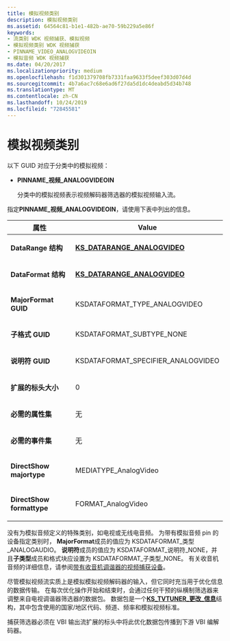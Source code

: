 ```yaml
---
title: 模拟视频类别
description: 模拟视频类别
ms.assetid: 64564c81-b1e1-482b-ae70-59b229a5e86f
keywords:
- 流类别 WDK 视频捕获、模拟视频
- 模拟视频类别 WDK 视频捕获
- PINNAME_VIDEO_ANALOGVIDEOIN
- 模拟音频 WDK 视频捕获
ms.date: 04/20/2017
ms.localizationpriority: medium
ms.openlocfilehash: f1d301379708fb7331faa9633f5deef303d07d4d
ms.sourcegitcommit: 4b7a6ac7c68e6ad6f27da5d1dc4deabd5d34b748
ms.translationtype: MT
ms.contentlocale: zh-CN
ms.lasthandoff: 10/24/2019
ms.locfileid: "72845581"
---
```

# <a name="analog-video-category"></a>模拟视频类别


以下 GUID 对应于分类中的模拟视频：

-   **PINNAME\_视频\_ANALOGVIDEOIN**

    分类中的模拟视频表示视频解码器筛选器的模拟视频输入流。

指定**PINNAME\_视频\_ANALOGVIDEOIN**，请使用下表中列出的信息。

<table>
<colgroup>
<col width="50%" />
<col width="50%" />
</colgroup>
<thead>
<tr class="header">
<th>属性</th>
<th>Value</th>
</tr>
</thead>
<tbody>
<tr class="odd">
<td><p><strong>DataRange 结构</strong></p></td>
<td><p><a href="https://docs.microsoft.com/windows-hardware/drivers/ddi/ksmedia/ns-ksmedia-tagks_datarange_analogvideo" data-raw-source="[&lt;strong&gt;KS_DATARANGE_ANALOGVIDEO&lt;/strong&gt;](https://docs.microsoft.com/windows-hardware/drivers/ddi/ksmedia/ns-ksmedia-tagks_datarange_analogvideo)"><strong>KS_DATARANGE_ANALOGVIDEO</strong></a></p></td>
</tr>
<tr class="even">
<td><p><strong>DataFormat 结构</strong></p></td>
<td><p><a href="https://docs.microsoft.com/windows-hardware/drivers/ddi/ksmedia/ns-ksmedia-tagks_datarange_analogvideo" data-raw-source="[&lt;strong&gt;KS_DATARANGE_ANALOGVIDEO&lt;/strong&gt;](https://docs.microsoft.com/windows-hardware/drivers/ddi/ksmedia/ns-ksmedia-tagks_datarange_analogvideo)"><strong>KS_DATARANGE_ANALOGVIDEO</strong></a></p></td>
</tr>
<tr class="odd">
<td><p><strong>MajorFormat GUID</strong></p></td>
<td><p>KSDATAFORMAT_TYPE_ANALOGVIDEO</p></td>
</tr>
<tr class="even">
<td><p><strong>子格式 GUID</strong></p></td>
<td><p>KSDATAFORMAT_SUBTYPE_NONE</p></td>
</tr>
<tr class="odd">
<td><p><strong>说明符 GUID</strong></p></td>
<td><p>KSDATAFORMAT_SPECIFIER_ANALOGVIDEO</p></td>
</tr>
<tr class="even">
<td><p><strong>扩展的标头大小</strong></p></td>
<td><p>0</p></td>
</tr>
<tr class="odd">
<td><p><strong>必需的属性集</strong></p></td>
<td><p>无</p></td>
</tr>
<tr class="even">
<td><p><strong>必需的事件集</strong></p></td>
<td><p>无</p></td>
</tr>
<tr class="odd">
<td><p><strong>DirectShow majortype</strong></p></td>
<td><p>MEDIATYPE_AnalogVideo</p></td>
</tr>
<tr class="even">
<td><p><strong>DirectShow formattype</strong></p></td>
<td><p>FORMAT_AnalogVideo</p></td>
</tr>
</tbody>
</table>

 

没有为模拟音频定义的特殊类别，如电视或无线电音频。 为带有模拟音频 pin 的设备指定类别时， **MajorFormat**成员的值应为 KSDATAFORMAT\_类型\_ANALOGAUDIO。 **说明符**成员的值应为 KSDATAFORMAT\_说明符\_NONE，并且**子类型**成员和格式块应设置为 KSDATAFORMAT\_子类型\_NONE。 有关收音机音频的详细信息，请参阅[带有收音机调谐器的视频捕获设备](video-capture-devices-with-radio-tuners.md)。

尽管模拟视频流实质上是模拟模拟视频解码器的输入，但它同时充当用于优化信息的数据传输。 在每次优化操作开始和结束时，会通过任何干预的纵横制筛选器来调整来自电视调谐器筛选器的数据包。 数据包是一个[**KS\_TVTUNER\_更改\_信息**](https://docs.microsoft.com/windows-hardware/drivers/ddi/ksmedia/ns-ksmedia-tagks_tvtuner_change_info)结构，其中包含使用的国家/地区代码、频道、频率和模拟视频标准。

捕获筛选器必须在 VBI 输出流扩展的标头中将此优化数据包传播到下游 VBI 编解码器。

 

 




